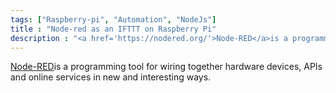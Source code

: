 ```yaml
---
tags: ["Raspberry-pi", "Automation", "NodeJs"]
title : "Node-red as an IFTTT on Raspberry Pi"
description : "<a href='https://nodered.org/'>Node-RED</a>is a programming tool for wiring together hardware devices, APIs and online services in new and interesting ways."
---
```


<a href='https://nodered.org/'>Node-RED</a>is a programming tool for wiring together hardware devices, APIs and online services in new and interesting ways.
